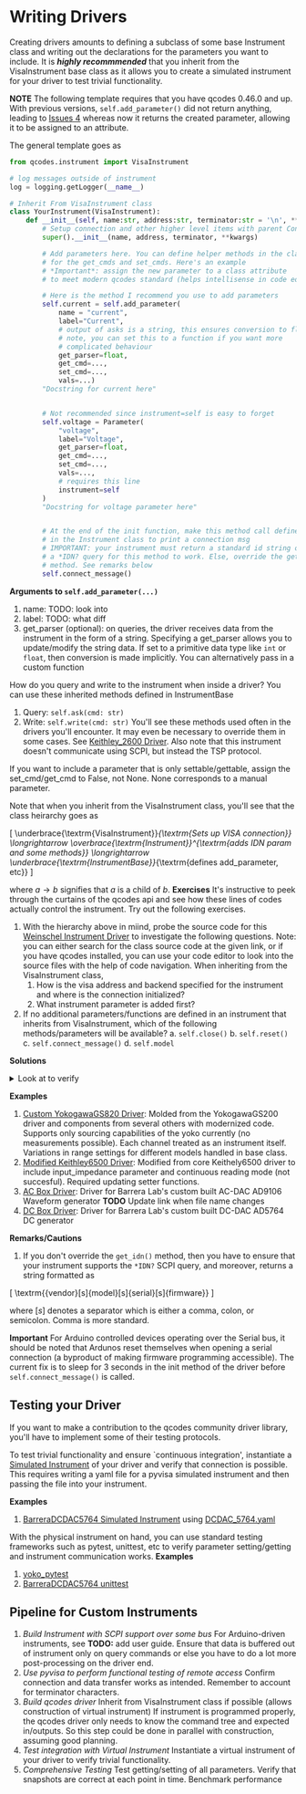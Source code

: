 # Writing Drivers 
Creating drivers amounts to defining a subclass of some base Instrument class and writing out the declarations for the parameters you want to include. It is ***highly recommmended*** that you inherit from the VisaInstrument base class as it allows you to create a simulated instrument for your driver to test trivial functionality.  

**NOTE** The following template requires that you have qcodes 0.46.0 and up. With previous versions, `self.add_parameter()` did not return anything, leading to [Issues 4](#issues) whereas now it returns the created parameter, allowing it to be assigned to an attribute. 


The general template goes as 

```python title="Instrument Driver template"
from qcodes.instrument import VisaInstrument

# log messages outside of instrument 
log = logging.getLogger(__name__)

# Inherit From VisaInstrument class
class YourInstrument(VisaInstrument):
    def __init__(self, name:str, address:str, terminator:str = '\n', **kwargs: Any) -> None:
        # Setup connection and other higher level items with parent Constructor
        super().__init__(name, address, terminator, **kwargs)

        # Add parameters here. You can define helper methods in the class
        # for the get_cmds and set_cmds. Here's an example
        # *Important*: assign the new parameter to a class attribute 
        # to meet modern qcodes standard (helps intellisense in code editors) 

        # Here is the method I recommend you use to add parameters 
        self.current = self.add_parameter(
            name = "current",
            label="Current",
            # output of asks is a string, this ensures conversion to float
            # note, you can set this to a function if you want more 
            # complicated behaviour
            get_parser=float,
            get_cmd=...,
            set_cmd=...,
            vals=...)
        "Docstring for current here"


        # Not recommended since instrument=self is easy to forget
        self.voltage = Parameter(
            "voltage",
            label="Voltage",
            get_parser=float,
            get_cmd=...,
            set_cmd=...,
            vals=...,
            # requires this line
            instrument=self
        )
        "Docstring for voltage parameter here"


        # At the end of the init function, make this method call defined 
        # in the Instrument class to print a connection msg
        # IMPORTANT: your instrument must return a standard id string on 
        # a *IDN? query for this method to work. Else, override the get_idn()
        # method. See remarks below
        self.connect_message() 
```

**Arguments to `self.add_parameter(...)`**
1. name: TODO: look into 
2. label: TODO: what diff
3. get_parser (optional): on queries, the driver receives data from the instrument in the form of a string. Specifying a get_parser allows you to update/modify the string data. If set to a primitive data type like `int` or `float`, then conversion is made implicitly. You can alternatively pass in a custom function 

How do you query and write to the instrument when inside a driver? You can use these inherited methods defined in InstrumentBase
1. Query: `self.ask(cmd: str)`
2. Write: `self.write(cmd: str)`
You'll see these methods used often in the drivers you'll encounter. It may even be necessary to override them in some cases. See [Keithley_2600 Driver](http://microsoft.github.io/Qcodes/_modules/qcodes/instrument_drivers/Keithley/_Keithley_2600.html#Keithley2600). Also note that this instrument doesn't communicate using SCPI, but instead the TSP protocol. 

If you want to include a parameter that is only settable/gettable, assign the set_cmd/get_cmd to False, not None. None corresponds to a manual parameter. 

Note that when you inherit from the VisaInstrument class, you'll see that the class heirarchy goes as  

\[
\underbrace{\textrm{VisaInstrument}}_{\textrm{Sets up VISA  connection}} \longrightarrow \overbrace{\textrm{Instrument}}^{\textrm{adds IDN param and some methods}} \longrightarrow \underbrace{\textrm{InstrumentBase}}_{\textrm{defines add\_parameter, etc}}
\]

where $a \to b$ signifies that $a$ is a child of $b$. 
**Exercises**
It's instructive to peek through the curtains of the qcodes api and see how these lines of codes actually control the instrument. Try out the following exercises. 

1. With the hierarchy above in miind, probe the source code for this [Weinschel Instrument Driver](https://github.com/microsoft/Qcodes/blob/main/src/qcodes/instrument_drivers/weinschel/Weinschel_8320.py) to investigate the following questions. Note: you can either search for the class source code at the given link, or if you have qcodes installed, you can use your code editor to look into the source files with the help  of code navigation.
When inheriting from the VisaInstrument class, 
    1. How is the visa address and backend specified for the instrument and where is the connection initialized?
    2. What instrument parameter is added first?
2. If no additional parameters/functions are defined in an instrument that inherits from VisaInstrument, which of the following methods/parameters will be available?
    a. `self.close()`
    b. `self.reset()`                 
    c. `self.connect_message()`
    d. `self.model`

**Solutions**
<details>
<summary>Look at to verify</summary>

1. I explored source on vscode editor 
    1. VisaInstrument class **TODO** add solution 
    2. the IDN parameter
2. (b) and (d) are NOT defined. close and connect methods are inherited from InstrumentBase
</details>
 

**Examples**
1. [Custom YokogawaGS820 Driver](/QCoDeS/src/LabDrivers/Yokogawa_GS820.py): Molded from the YokogawaGS200 driver and components from several others with modernized code. Supports only sourcing capabilities of the yoko currently (no measurements possible). Each channel treated as an instrument itself. Variations in range settings for different models handled in base class. 
2. [Modified Keithley6500 Driver](/QCoDeS/src/LabDrivers/Keithley_6500_1.py): Modified from core Keithely6500 driver to include input_impedance parameter and continuous reading mode (not succesful). Required updating setter functions.  
3. [AC Box Driver](/QCoDeS/src/LabDrivers/AC_DAC.py): Driver for Barrera Lab's custom built AC-DAC AD9106 Waveform generator **TODO** Update link when file name changes
4. [DC Box Driver](/QCoDeS/src/LabDrivers/Barrera_DCDAC_57604.py): Driver for Barrera Lab's custom built DC-DAC AD5764 DC generator 

**Remarks/Cautions**
1. If you don't override the `get_idn()` method, then you have to ensure that your instrument supports the `*IDN?` SCPI query, and moreover, returns a string formatted as 

\[
\textrm{\{vendor\}[s]\{model\}[s]\{serial\}[s]\{firmware\}}
\]

where $[s]$ denotes a separator which is either a comma, colon, or semicolon. Comma is more standard. 

**Important** For Arduino controlled devices operating over the Serial bus, it should be noted that Ardunos reset themselves when opening a serial connection (a byproduct of making firmware programming accessible). The current fix is to sleep for 3 seconds in the init method of the driver before `self.connect_message()` is called. 

## Testing your Driver 
If you want to make a contribution to the qcodes community driver library, you'll have to implement some of their testing protocols. 

To test trivial functionality and ensure `continuous integration', instantiate a [Simulated Instrument]() of your driver and verify that connection is possible. This requires writing a yaml file for a pyvisa simulated instrument and then passing the file into your instrument. 

**Examples**
1. [BarreraDCDAC5764 Simulated Instrument](/QCoDeS/src/LabDrivers/Barrera_DCDAC_5764/sim_test.py) using [DCDAC_5764.yaml](/QCoDeS/src/LabDrivers/Barrera_DCDAC_5764/DCDAC_5764.yaml)

With the physical instrument on hand, you can use standard testing frameworks such as pytest, unittest, etc to verify parameter setting/getting and instrument communication works. 
**Examples** 
1. [yoko_pytest](/QCoDeS/src/LabDrivers/yokogs820_test.py)
2. [BarreraDCDAC5764 unittest](/QCoDeS/src/LabDrivers/Barrera_DCDAC_5764/dcdac_test.py)



## Pipeline for Custom Instruments
1. *Build Instrument with SCPI support over some bus*
    For Arduino-driven instruments, see **TODO:** add user guide. 
    Ensure that data is buffered out of instrument only on query commands or else you have to do a lot more post-processing on the driver end.  
2. *Use pyvisa to perform functional testing of remote access*
    Confirm connection and data transfer works as intended. Remember to account for terminator characters. 
3. *Build qcodes driver*
    Inherit from VisaInstrument class if possible (allows construction of virtual instrument) 
    If instrument is programmed properly, the qcodes driver only needs to know the command tree and expected in/outputs. So this step could be done in parallel with construction, assuming good planning. 
4. *Test integration with Virtual Instrument*
    Instantiate a virtual instrument of your driver to verify trivial functionality. 
5. *Comprehensive Testing*
    Test getting/setting of all parameters. Verify that snapshots are correct at each point in time. Benchmark performance
